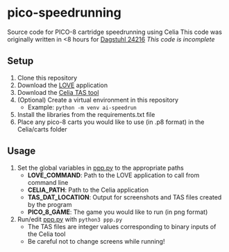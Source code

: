 # pico-speedrunning
Source code for PICO-8 cartridge speedrunning using Celia
This code was originally written in <8 hours for [Dagstuhl 24216](https://drops.dagstuhl.de/entities/document/10.4230/DagRep.14.6.130)
*This code is incomplete*

## Setup

1. Clone this repository
2. Download the [LOVE](https://love2d.org/#download) application 
3. Download the [Celia TAS tool](https://www.lexaloffle.com/bbs/?tid=50283)
4. (Optional) Create a virtual environment in this repository
    - Example: `python -m venv ai-speedrun`
5. Install the libraries from the requirements.txt file
6. Place any pico-8 carts you would like to use (in .p8 format) in the Celia/carts folder

## Usage

1. Set the global variables in [ppp.py](ppp.py) to the appropriate paths
    - **LOVE_COMMAND**: Path to the LOVE application to call from command line
    - **CELIA_PATH**: Path to the Celia application
    - **TAS_DAT_LOCATION**: Output for screenshots and TAS files created by the program
    - **PICO_8_GAME**: The game you would like to run (in png format)
2. Run/edit [ppp.py](ppp.py) with `python3 ppp.py`
    - The TAS files are integer values corresponding to binary inputs of the Celia tool
    - Be careful not to change screens while running!
